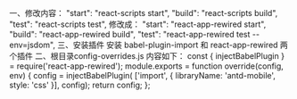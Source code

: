 一、修改内容：
 "start": "react-scripts start",
    "build": "react-scripts build",
    "test": "react-scripts test",
    修改成：
    "start": "react-app-rewired start",
    "build": "react-app-rewired build",
    "test": "react-app-rewired test --env=jsdom",
 三、安装插件
     安装 babel-plugin-import 和 react-app-rewired 两个插件
 二、根目录config-overrides.js
    内容如下：
        const { injectBabelPlugin } = require('react-app-rewired');
        module.exports = function override(config, env) {
        config = injectBabelPlugin(
        ['import', { libraryName: 'antd-mobile', style: 'css' }],
         config);
         return config;
        };

